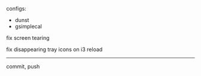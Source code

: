 configs:
* dunst
* gsimplecal

fix screen tearing

fix disappearing tray icons on i3 reload

---

commit, push
